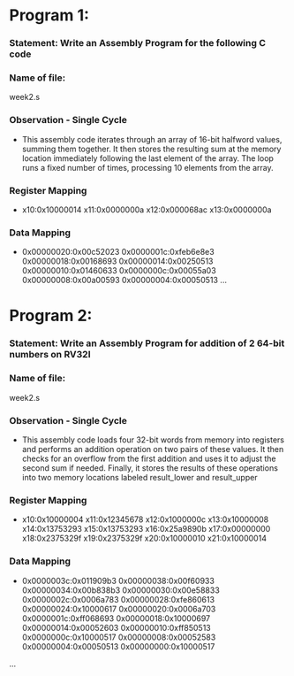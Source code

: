 # Program 1: 
### Statement: Write an Assembly Program for the following C code

### Name of file:
 week2.s

### Observation - Single Cycle
- This assembly code iterates through an array of 16-bit halfword values, summing them together. It then stores the resulting sum at the memory location immediately following the last element of the array. The loop runs a fixed number of times, processing 10 elements from the array.
 
### Register Mapping
- x10:0x10000014
  x11:0x0000000a
  x12:0x000068ac
  x13:0x0000000a

### Data Mapping
- 0x00000020:0x00c52023
  0x0000001c:0xfeb6e8e3
  0x00000018:0x00168693
  0x00000014:0x00250513
  0x00000010:0x01460633
  0x0000000c:0x00055a03
  0x00000008:0x00a00593
  0x00000004:0x00050513
...

# Program 2: 
### Statement:  Write an Assembly Program for addition of 2 64-bit numbers on RV32I 

### Name of file:
week2.s

### Observation - Single Cycle
- This assembly code loads four 32-bit words from memory into registers and performs an addition operation on two pairs of these values. It then checks for an overflow from the first addition and uses it to adjust the second sum if needed. Finally, it stores the results of these operations into two memory locations labeled result_lower and result_upper
 
### Register Mapping
- x10:0x10000004
  x11:0x12345678
  x12:0x1000000c
  x13:0x10000008
  x14:0x13753293
  x15:0x13753293
  x16:0x25a9890b
  x17:0x00000000
  x18:0x2375329f
  x19:0x2375329f
  x20:0x10000010
  x21:0x10000014

### Data Mapping
- 0x0000003c:0x011909b3
  0x00000038:0x00f60933
  0x00000034:0x00b838b3
  0x00000030:0x00e58833
  0x0000002c:0x0006a783
  0x00000028:0xfe860613
  0x00000024:0x10000617
  0x00000020:0x0006a703
  0x0000001c:0xff068693
  0x00000018:0x10000697
  0x00000014:0x00052603
  0x00000010:0xff850513
  0x0000000c:0x10000517
  0x00000008:0x00052583
  0x00000004:0x00050513
  0x00000000:0x10000517

...
